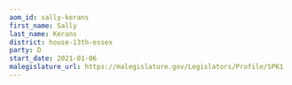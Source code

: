 ```yaml
---
aom_id: sally-kerans
first_name: Sally
last_name: Kerans
district: house-13th-essex
party: D
start_date: 2021-01-06
malegislature_url: https://malegislature.gov/Legislators/Profile/SPK1
---
```

